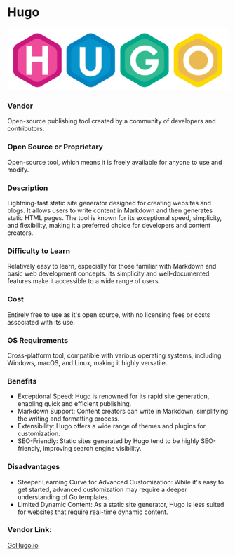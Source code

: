 # Hugo
![Hugo logo](Hugo_logo.png)

### Vendor  
Open-source publishing tool created by a community of developers and contributors.  

### Open Source or Proprietary
Open-source tool, which means it is freely available for anyone to use and modify.

### Description
Lightning-fast static site generator designed for creating websites and blogs. It allows users to write content in Markdown and then generates static HTML pages. The tool is known for its exceptional speed, simplicity, and flexibility,   making it a preferred choice for developers and content creators.

### Difficulty to Learn
Relatively easy to learn, especially for those familiar with Markdown and basic web development concepts. Its simplicity and well-documented features make it accessible to a wide range of users.

### Cost
Entirely free to use as it's open source, with no licensing fees or costs associated with its use.

### OS Requirements
Cross-platform tool, compatible with various operating systems, including Windows, macOS, and Linux, making it highly versatile.

### Benefits
- Exceptional Speed: Hugo is renowned for its rapid site generation, enabling quick and efficient publishing.
- Markdown Support: Content creators can write in Markdown, simplifying the writing and formatting process.
- Extensibility: Hugo offers a wide range of themes and plugins for customization.
- SEO-Friendly: Static sites generated by Hugo tend to be highly SEO-friendly, improving search engine visibility.  
  
### Disadvantages
- Steeper Learning Curve for Advanced Customization: While it's easy to get started, advanced customization may require a deeper understanding of Go templates.
- Limited Dynamic Content: As a static site generator, Hugo is less suited for websites that require real-time dynamic content.
  
### Vendor Link: 
[GoHugo.io](GoHugo.io)

